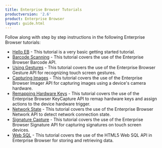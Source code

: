 ```yaml
---
title: Enterprise Browser Tutorials
productversion: '2.6'
product: Enterprise Browser
layout: guide.html
---
```


Follow along with step by step instructions in the following Enterprise Browser tutorials:

* [Hello EB](../../tutorial/helloeb) - This tutorial is a very basic getting started tutorial.
* [Barcode Scanning](../../guide/tutorial/barcode) - This tutorial covers the use of the Enterprise Browser Barcode API.
* [Using Gestures](../../guide/tutorial/gesture) - This tutorial covers the use of the Enterprise Browser Gesture API for recognizing touch screen gestures.
* [Capturing Images](../../guide/tutorial/imager) - This tutorial covers the use of the Enterprise Browser Imager API for capturing images using a device's camera hardware.
* [Remapping Hardware Keys](../../guide/tutorial/keycapture) - This tutorial covers the use of the Enterprise Browser KeyCapture API to remap hardware keys and assign actions to the device hardware trigger.
* [Network State](../../guide/tutorial/network) - This tutorial covers the use of the Enterprise Browser Network API to detect network connection state.
* [Signature Capture](../../guide/tutorial/signature) - This tutorial covers the use of the Enterprise Browser Signature API for capturing signatures on touch screen devices.
* [Web SQL](../../guide/tutorial/websql) - This tutorial covers the use of the HTML5 Web SQL API in Enterprise Browser for storing and retrieving data.


